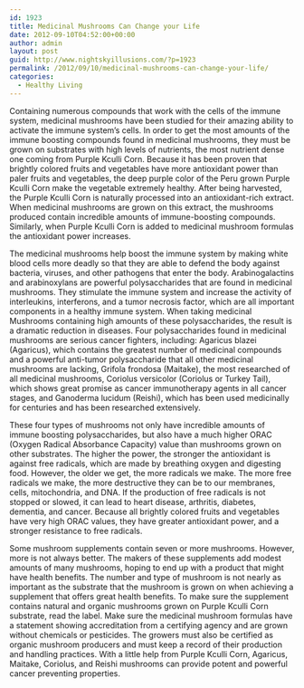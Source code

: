 ```yaml
---
id: 1923
title: Medicinal Mushrooms Can Change your Life
date: 2012-09-10T04:52:00+00:00
author: admin
layout: post
guid: http://www.nightskyillusions.com/?p=1923
permalink: /2012/09/10/medicinal-mushrooms-can-change-your-life/
categories:
  - Healthy Living
---
```

Containing numerous compounds that work with the cells of the immune system, medicinal mushrooms have been studied for their amazing ability to activate the immune system’s cells. In order to get the most amounts of the immune boosting compounds found in medicinal mushrooms, they must be grown on substrates with high levels of nutrients, the most nutrient dense one coming from Purple Kculli Corn. Because it has been proven that brightly colored fruits and vegetables have more antioxidant power than paler fruits and vegetables, the deep purple color of the Peru grown Purple Kculli Corn make the vegetable extremely healthy. After being harvested, the Purple Kculli Corn is naturally processed into an antioxidant-rich extract. When medicinal mushrooms are grown on this extract, the mushrooms produced contain incredible amounts of immune-boosting compounds. Similarly, when Purple Kculli Corn is added to medicinal mushroom formulas the antioxidant power increases.

The medicinal mushrooms help boost the immune system by making white blood cells more deadly so that they are able to defend the body against bacteria, viruses, and other pathogens that enter the body. Arabinogalactins and arabinoxylans are powerful polysaccharides that are found in medicinal mushrooms. They stimulate the immune system and increase the activity of interleukins, interferons, and a tumor necrosis factor, which are all important components in a healthy immune system. When taking medicinal Mushrooms containing high amounts of these polysaccharides, the result is a dramatic reduction in diseases. Four polysaccharides found in medicinal mushrooms are serious cancer fighters, including: Agaricus blazei (Agaricus), which contains the greatest number of medicinal compounds and a powerful anti-tumor polysaccharide that all other medicinal mushrooms are lacking, Grifola frondosa (Maitake), the most researched of all medicinal mushrooms, Coriolus versicolor (Coriolus or Turkey Tail), which shows great promise as cancer immunotherapy agents in all cancer stages, and Ganoderma lucidum (Reishi), which has been used medicinally for centuries and has been researched extensively.

These four types of mushrooms not only have incredible amounts of immune boosting polysaccharides, but also have a much higher ORAC (Oxygen Radical Absorbance Capacity) value than mushrooms grown on other substrates. The higher the power, the stronger the antioxidant is against free radicals, which are made by breathing oxygen and digesting food. However, the older we get, the more radicals we make. The more free radicals we make, the more destructive they can be to our membranes, cells, mitochondria, and DNA. If the production of free radicals is not stopped or slowed, it can lead to heart disease, arthritis, diabetes, dementia, and cancer. Because all brightly colored fruits and vegetables have very high ORAC values, they have greater antioxidant power, and a stronger resistance to free radicals.

Some mushroom supplements contain seven or more mushrooms. However, more is not always better. The makers of these supplements add modest amounts of many mushrooms, hoping to end up with a product that might have health benefits. The number and type of mushroom is not nearly as important as the substrate that the mushroom is grown on when achieving a supplement that offers great health benefits. To make sure the supplement contains natural and organic mushrooms grown on Purple Kculli Corn substrate, read the label. Make sure the medicinal mushroom formulas have a statement showing accreditation from a certifying agency and are grown without chemicals or pesticides. The growers must also be certified as organic mushroom producers and must keep a record of their production and handling practices. With a little help from Purple Kculli Corn, Agaricus, Maitake, Coriolus, and Reishi mushrooms can provide potent and powerful cancer preventing properties.